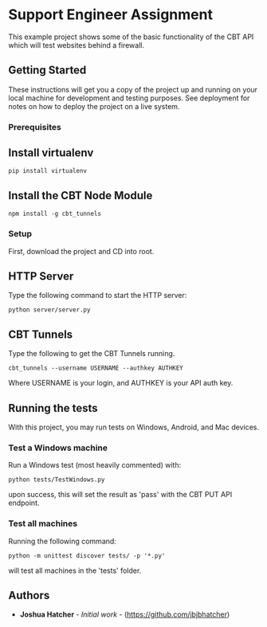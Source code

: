 # Support Engineer Assignment

This example project shows some of the basic functionality of the CBT API which will test websites behind a firewall.

## Getting Started

These instructions will get you a copy of the project up and running on your local machine for development and testing purposes. See deployment for notes on how to deploy the project on a live system.

### Prerequisites
## Install virtualenv

```
pip install virtualenv
```

## Install the CBT Node Module

```
npm install -g cbt_tunnels
```

### Setup

First, download the project and CD into root.
## HTTP Server
Type the following command to start the HTTP server:

```
python server/server.py
```

## CBT Tunnels
Type the following to get the CBT Tunnels running.
```
cbt_tunnels --username USERNAME --authkey AUTHKEY
```
Where USERNAME is your login, and AUTHKEY is your API auth key.
## Running the tests

With this project, you may run tests on Windows, Android, and Mac devices.

### Test a Windows machine

Run a Windows test (most heavily commented) with:

```
python tests/TestWindows.py
```
upon success, this will set the result as 'pass' with the CBT PUT API endpoint.

### Test all machines

Running the following command:
```
python -m unittest discover tests/ -p '*.py'
```
will test all machines in the 'tests' folder.

## Authors

* **Joshua Hatcher** - *Initial work* - (https://github.com/jbjbhatcher)
